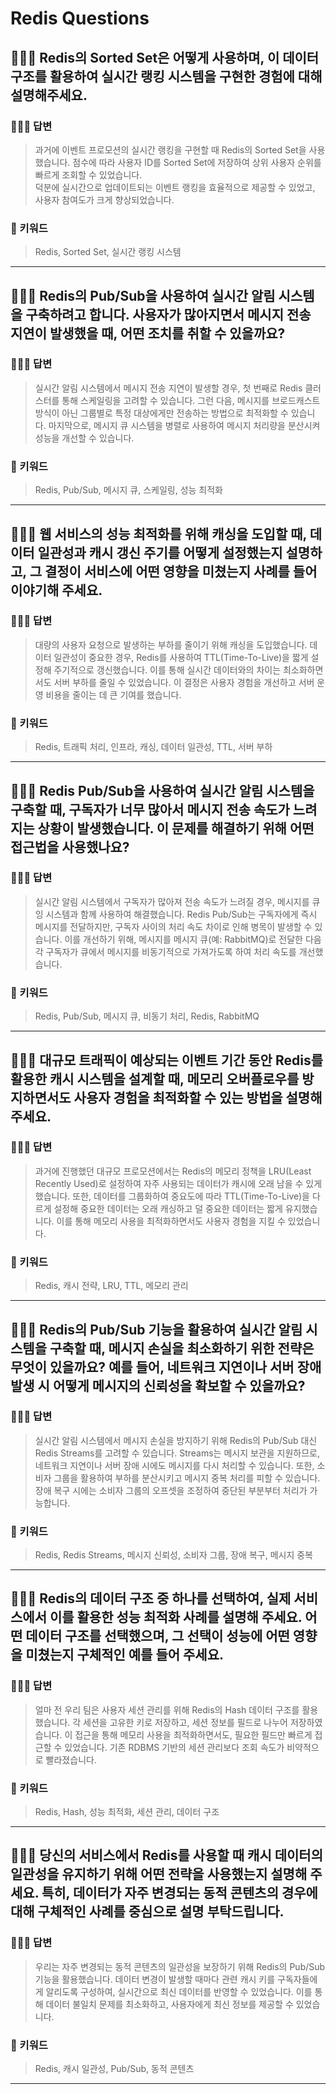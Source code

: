 # Redis Questions

## 🤷🏻‍♂️ Redis의 Sorted Set은 어떻게 사용하며, 이 데이터 구조를 활용하여 실시간 랭킹 시스템을 구현한 경험에 대해 설명해주세요.

### 🙆🏻‍♂️ 답변
> 과거에 이벤트 프로모션의 실시간 랭킹을 구현할 때 Redis의 Sorted Set을 사용했습니다. 점수에 따라 사용자 ID를 Sorted Set에 저장하여 상위 사용자 순위를 빠르게 조회할 수 있었습니다. <br>덕분에 실시간으로 업데이트되는 이벤트 랭킹을 효율적으로 제공할 수 있었고, 사용자 참여도가 크게 향상되었습니다.

### 🔑 키워드
> Redis, Sorted Set, 실시간 랭킹 시스템

<hr>

## 🤷🏻‍♂️ Redis의 Pub/Sub을 사용하여 실시간 알림 시스템을 구축하려고 합니다. 사용자가 많아지면서 메시지 전송 지연이 발생했을 때, 어떤 조치를 취할 수 있을까요?

### 🙆🏻‍♂️ 답변
> 실시간 알림 시스템에서 메시지 전송 지연이 발생할 경우, 첫 번째로 Redis 클러스터를 통해 스케일링을 고려할 수 있습니다. 그런 다음, 메시지를 브로드캐스트 방식이 아닌 그룹별로 특정 대상에게만 전송하는 방법으로 최적화할 수 있습니다. 마지막으로, 메시지 큐 시스템을 병렬로 사용하여 메시지 처리량을 분산시켜 성능을 개선할 수 있습니다.

### 🔑 키워드
> Redis, Pub/Sub, 메시지 큐, 스케일링, 성능 최적화

<hr>

## 🤷🏻‍♂️ 웹 서비스의 성능 최적화를 위해 캐싱을 도입할 때, 데이터 일관성과 캐시 갱신 주기를 어떻게 설정했는지 설명하고, 그 결정이 서비스에 어떤 영향을 미쳤는지 사례를 들어 이야기해 주세요.

### 🙆🏻‍♂️ 답변
> 대량의 사용자 요청으로 발생하는 부하를 줄이기 위해 캐싱을 도입했습니다. 데이터 일관성이 중요한 경우, Redis를 사용하여 TTL(Time-To-Live)을 짧게 설정해 주기적으로 갱신했습니다. 이를 통해 실시간 데이터와의 차이는 최소화하면서도 서버 부하를 줄일 수 있었습니다. 이 결정은 사용자 경험을 개선하고 서버 운영 비용을 줄이는 데 큰 기여를 했습니다.

### 🔑 키워드
> Redis, 트래픽 처리, 인프라, 캐싱, 데이터 일관성, TTL, 서버 부하

<hr>

## 🤷🏻‍♂️ Redis Pub/Sub을 사용하여 실시간 알림 시스템을 구축할 때, 구독자가 너무 많아서 메시지 전송 속도가 느려지는 상황이 발생했습니다. 이 문제를 해결하기 위해 어떤 접근법을 사용했나요?

### 🙆🏻‍♂️ 답변
> 실시간 알림 시스템에서 구독자가 많아져 전송 속도가 느려질 경우, 메시지를 큐잉 시스템과 함께 사용하여 해결했습니다. Redis Pub/Sub는 구독자에게 즉시 메시지를 전달하지만, 구독자 사이의 처리 속도 차이로 인해 병목이 발생할 수 있습니다. 이를 개선하기 위해, 메시지를 메시지 큐(예: RabbitMQ)로 전달한 다음 각 구독자가 큐에서 메시지를 비동기적으로 가져가도록 하여 처리 속도를 개선했습니다.

### 🔑 키워드
> Redis, Pub/Sub, 메시지 큐, 비동기 처리, Redis, RabbitMQ

<hr>

## 🤷🏻‍♂️ 대규모 트래픽이 예상되는 이벤트 기간 동안 Redis를 활용한 캐시 시스템을 설계할 때, 메모리 오버플로우를 방지하면서도 사용자 경험을 최적화할 수 있는 방법을 설명해주세요.

### 🙆🏻‍♂️ 답변
> 과거에 진행했던 대규모 프로모션에서는 Redis의 메모리 정책을 LRU(Least Recently Used)로 설정하여 자주 사용되는 데이터가 캐시에 오래 남을 수 있게 했습니다. 또한, 데이터를 그룹화하여 중요도에 따라 TTL(Time-To-Live)을 다르게 설정해 중요한 데이터는 오래 캐싱하고 덜 중요한 데이터는 짧게 유지했습니다. 이를 통해 메모리 사용을 최적화하면서도 사용자 경험을 지킬 수 있었습니다.

### 🔑 키워드
> Redis, 캐시 전략, LRU, TTL, 메모리 관리

<hr>

## 🤷🏻‍♂️ Redis의 Pub/Sub 기능을 활용하여 실시간 알림 시스템을 구축할 때, 메시지 손실을 최소화하기 위한 전략은 무엇이 있을까요? 예를 들어, 네트워크 지연이나 서버 장애 발생 시 어떻게 메시지의 신뢰성을 확보할 수 있을까요?

### 🙆🏻‍♂️ 답변
> 실시간 알림 시스템에서 메시지 손실을 방지하기 위해 Redis의 Pub/Sub 대신 Redis Streams를 고려할 수 있습니다. Streams는 메시지 보관을 지원하므로, 네트워크 지연이나 서버 장애 시에도 메시지를 다시 처리할 수 있습니다. 또한, 소비자 그룹을 활용하여 부하를 분산시키고 메시지 중복 처리를 피할 수 있습니다. 장애 복구 시에는 소비자 그룹의 오프셋을 조정하여 중단된 부분부터 처리가 가능합니다.

### 🔑 키워드
> Redis, Redis Streams, 메시지 신뢰성, 소비자 그룹, 장애 복구, 메시지 중복

<hr>

## 🤷🏻‍♂️ Redis의 데이터 구조 중 하나를 선택하여, 실제 서비스에서 이를 활용한 성능 최적화 사례를 설명해 주세요. 어떤 데이터 구조를 선택했으며, 그 선택이 성능에 어떤 영향을 미쳤는지 구체적인 예를 들어 주세요.

### 🙆🏻‍♂️ 답변
> 얼마 전 우리 팀은 사용자 세션 관리를 위해 Redis의 Hash 데이터 구조를 활용했습니다. 각 세션을 고유한 키로 저장하고, 세션 정보를 필드로 나누어 저장하였습니다. 이 접근을 통해 메모리 사용을 최적화하면서도, 필요한 필드만 빠르게 접근할 수 있었습니다. 기존 RDBMS 기반의 세션 관리보다 조회 속도가 비약적으로 빨라졌습니다.

### 🔑 키워드
> Redis, Hash, 성능 최적화, 세션 관리, 데이터 구조

<hr>

## 🤷🏻‍♂️ 당신의 서비스에서 Redis를 사용할 때 캐시 데이터의 일관성을 유지하기 위해 어떤 전략을 사용했는지 설명해 주세요. 특히, 데이터가 자주 변경되는 동적 콘텐츠의 경우에 대해 구체적인 사례를 중심으로 설명 부탁드립니다.

### 🙆🏻‍♂️ 답변
> 우리는 자주 변경되는 동적 콘텐츠의 일관성을 보장하기 위해 Redis의 Pub/Sub 기능을 활용했습니다. 데이터 변경이 발생할 때마다 관련 캐시 키를 구독자들에게 알리도록 구성하여, 실시간으로 최신 데이터를 반영할 수 있었습니다. 이를 통해 데이터 불일치 문제를 최소화하고, 사용자에게 최신 정보를 제공할 수 있었습니다.

### 🔑 키워드
> Redis, 캐시 일관성, Pub/Sub, 동적 콘텐츠

<hr>
